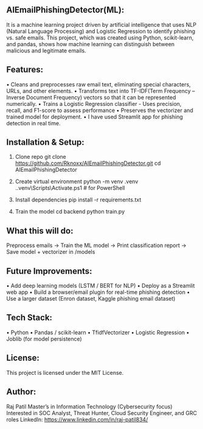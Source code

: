 ## AIEmailPhishingDetector(ML):

It is a machine learning project driven by artificial intelligence that uses NLP (Natural Language Processing) and Logistic Regression to identify phishing vs. safe emails. This project, which was created using Python, scikit-learn, and pandas, shows how machine learning can distinguish between malicious and legitimate emails. 

## Features: 
•	Cleans and preprocesses raw email text, eliminating special characters, URLs, and other elements. 
•	Transforms text into TF-IDF(Term Frequency – Inverse Document Frequency) vectors so that it can be represented numerically.
•	Trains a Logistic Regression classifier - Uses precision, recall, and F1-score to assess performance 
•	Preserves the vectorizer and trained model for deployment. 
•	I have used Streamlit app for phishing detection in real time.

## Installation & Setup:
1. Clone repo
git clone https://github.com/Rknoxx/AIEmailPhishingDetector.git 
cd AIEmailPhishingDetector

2. Create virtual environment
python -m venv .venv
.\.venv\Scripts\Activate.ps1   # for PowerShell

3. Install dependencies
pip install -r requirements.txt

4. Train the model
cd backend
python train.py

## What this will do:
Preprocess emails -> Train the ML model -> Print classification report -> Save model + vectorizer in /models

## Future Improvements:
•	Add deep learning models (LSTM / BERT for NLP)
•	Deploy as a Streamlit web app
•	Build a browser/email plugin for real-time phishing detection
•	Use a larger dataset (Enron dataset, Kaggle phishing email dataset)

## Tech Stack:
•	Python
•	Pandas / scikit-learn
•	TfidfVectorizer
•	Logistic Regression
•	Joblib (for model persistence)

## License:
This project is licensed under the MIT License.

## Author:
Raj Patil
Master’s in Information Technology (Cybersecurity focus)
Interested in SOC Analyst, Threat Hunter, Cloud Security Engineer, and GRC roles
LinkedIn: https://www.linkedin.com/in/raj-patil834/ 



